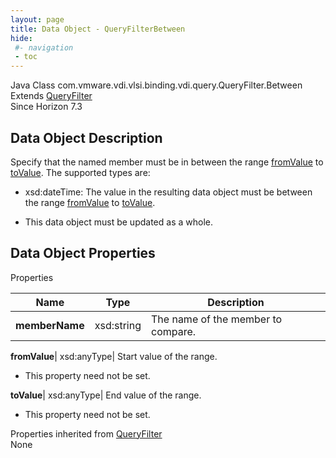 ```yaml
---
layout: page
title: Data Object - QueryFilterBetween
hide:
 #- navigation
 - toc
---
```






Java Class
    com.vmware.vdi.vlsi.binding.vdi.query.QueryFilter.Between  
Extends
     [QueryFilter](vdi.query.QueryFilter.Filter.md)  
Since 
    Horizon 7.3

## Data Object Description 

Specify that the named member must be in between the range [fromValue](vdi.query.QueryFilter.Between.md#fromValue) to [toValue](vdi.query.QueryFilter.Between.md#toValue). The supported types are: 

  * xsd:dateTime: The value in the resulting data object must be between the range [fromValue](vdi.query.QueryFilter.Between.md#fromValue) to [toValue](vdi.query.QueryFilter.Between.md#toValue).


  * This data object must be updated as a whole.



## Data Object Properties

Properties

Name |  Type |  Description   
---|---|---  
**memberName**|  xsd:string|  The name of the member to compare.   
  
**fromValue**|  xsd:anyType|  Start value of the range.   


* This property need not be set.

  
**toValue**|  xsd:anyType|  End value of the range.   


* This property need not be set.

  
Properties inherited from [QueryFilter](vdi.query.QueryFilter.Filter.md)  
None  
  
  
   
  
  


